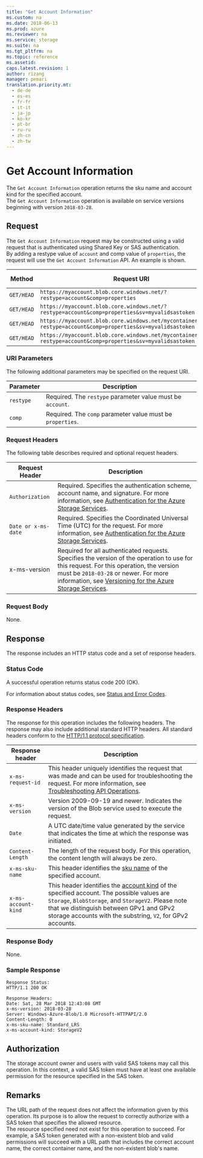 ```yaml
---
title: "Get Account Information"
ms.custom: na
ms.date: 2018-06-13
ms.prod: azure
ms.reviewer: na
ms.service: storage
ms.suite: na
ms.tgt_pltfrm: na
ms.topic: reference
ms.assetid:
caps.latest.revision: 1
author: rizang
manager: pemari
translation.priority.mt: 
  - de-de
  - es-es
  - fr-fr
  - it-it
  - ja-jp
  - ko-kr
  - pt-br
  - ru-ru
  - zh-cn
  - zh-tw
---
```

# Get Account Information
The `Get Account Information` operation returns the sku name and account kind for the specified account.  
The `Get Account Information` operation is available on service versions beginning with version `2018-03-28`.
  
## Request  
 The `Get Account Information` request may be constructed using a valid request that is authenticated using Shared Key or SAS authentication.  
 By adding a restype value of `account` and comp value of `properties`, the request will use the `Get Account Information` API. An example is shown.  
  
|Method|Request URI|HTTP Version|  
|------------|-----------------|------------------|  
|`GET/HEAD`|`https://myaccount.blob.core.windows.net/?restype=account&comp=properties`|HTTP/1.1|  
|`GET/HEAD`|`https://myaccount.blob.core.windows.net/?restype=account&comp=properties&sv=myvalidsastoken`|HTTP/1.1|  
|`GET/HEAD`|`https://myaccount.blob.core.windows.net/mycontainer/?restype=account&comp=properties&sv=myvalidsastoken`|HTTP/1.1|  
|`GET/HEAD`|`https://myaccount.blob.core.windows.net/mycontainer/myblob?restype=account&comp=properties&sv=myvalidsastoken`|HTTP/1.1|  
  
### URI Parameters  
 The following additional parameters may be specified on the request URI.  
  
|Parameter|Description|  
|---------------|-----------------|  
|`restype`|Required. The `restype` parameter value must be `account`.|  
|`comp`|Required. The `comp` parameter value must be `properties`.|  
  
### Request Headers  
 The following table describes required and optional request headers.  
  
|Request Header|Description|  
|--------------------|-----------------|  
|`Authorization`|Required. Specifies the authentication scheme, account name, and signature. For more information, see [Authentication for the Azure Storage Services](Authentication-for-the-Azure-Storage-Services.md).|  
|`Date or x-ms-date`|Required. Specifies the Coordinated Universal Time (UTC) for the request. For more information, see [Authentication for the Azure Storage Services](Authentication-for-the-Azure-Storage-Services.md).|  
|x-ms-version|Required for all authenticated requests. Specifies the version of the operation to use for this request. For this operation, the version must be `2018-03-28` or newer. For more information, see [Versioning for the Azure Storage Services](Versioning-for-the-Azure-Storage-Services.md).|  

### Request Body  
 None.  
  
## Response  
 The response includes an HTTP status code and a set of response headers.  
  
### Status Code  
 A successful operation returns status code 200 (OK).  
  
 For information about status codes, see [Status and Error Codes](Status-and-Error-Codes2.md).  
  
### Response Headers  
 The response for this operation includes the following headers. The response may also include additional standard HTTP headers. All standard headers conform to the [HTTP/1.1 protocol specification](http://go.microsoft.com/fwlink/?linkid=150478).  
  
|Response header|Description|  
|---------------------|-----------------|  
|`x-ms-request-id`|This header uniquely identifies the request that was made and can be used for troubleshooting the request. For more information, see [Troubleshooting API Operations](Troubleshooting-API-Operations.md).|  
|`x-ms-version`|Version 2009-09-19 and newer. Indicates the version of the Blob service used to execute the request.|  
|`Date`|A UTC date/time value generated by the service that indicates the time at which the response was initiated.|  
|`Content-Length`| The length of the request body. For this operation, the content length will always be zero.|  
|`x-ms-sku-name`|This header identifies the [sku name](../storagerp/SRP_SKU_Types.md) of the specified account.|  
|`x-ms-account-kind`|This header identifies the [account kind](../storagerp/SRP_SKU_Types.md) of the specified account. The possible values are `Storage`, `BlobStorage`, and `StorageV2`. Please note that we distinguish between GPv1 and GPv2 storage accounts with the substring, `V2`, for GPv2 accounts.|  

### Response Body  
 None.  
  
### Sample Response  
  
```  
Response Status:  
HTTP/1.1 200 OK  
  
Response Headers:  
Date: Sat, 28 Mar 2018 12:43:08 GMT  
x-ms-version: 2018-03-28  
Server: Windows-Azure-Blob/1.0 Microsoft-HTTPAPI/2.0  
Content-Length: 0  
x-ms-sku-name: Standard_LRS  
x-ms-account-kind: StorageV2  
```  
  
## Authorization  
 The storage account owner and users with valid SAS tokens may call this operation. In this context, a valid SAS token must have at least one available permission for the resource specified in the SAS token.
  
## Remarks  
 The URL path of the request does not affect the information given by this operation. Its purpose is to allow the request to correctly authorize with a SAS token that specifies the allowed resource.  
 The resource specified need not exist for this operation to succeed. For example, a SAS token generated with a non-existent blob and valid permissions will succeed with a URL path that includes the correct account name, the correct container name, and the non-existent blob's name.  
